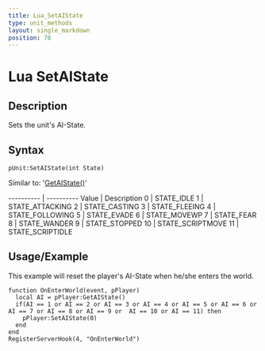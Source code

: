 ```yaml
---
title: Lua_SetAIState
type: unit_methods
layout: single_markdown
position: 78
---
```


# Lua SetAIState

## Description

Sets the unit's AI-State.

## Syntax

```
pUnit:SetAIState(int State)
```

Similar to: '[GetAIState()](/Wiki/docs/standards_scripts/methods_lua/Unit_Methods/Lua_GetAIState)'

---------- | ---------- 
Value      | Description
0          | STATE_IDLE
1          | STATE_ATTACKING
2          | STATE_CASTING
3          | STATE_FLEEING
4          | STATE_FOLLOWING
5          | STATE_EVADE
6          | STATE_MOVEWP
7          | STATE_FEAR
8          | STATE_WANDER
9          | STATE_STOPPED
10         | STATE_SCRIPTMOVE
11         | STATE_SCRIPTIDLE

## Usage/Example

This example will reset the player's AI-State when he/she enters the world.

```
function OnEnterWorld(event, pPlayer)
  local AI = pPlayer:GetAIState()
  if(AI == 1 or AI == 2 or AI == 3 or AI == 4 or AI == 5 or AI == 6 or AI == 7 or AI == 8 or AI == 9 or  AI == 10 or AI == 11) then
    pPlayer:SetAIState(0)
  end
end
RegisterServerHook(4, "OnEnterWorld")
```